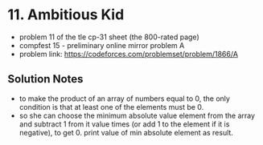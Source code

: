 # 11. Ambitious Kid

* problem 11 of the tle cp-31 sheet (the 800-rated page)
* compfest 15 - preliminary online mirror problem A
* problem link: https://codeforces.com/problemset/problem/1866/A

## Solution Notes

* to make the product of an array of numbers equal to 0, the only condition is that at least one of the elements must be 0.
* so she can choose the minimum absolute value element from the array and subtract 1 from it value times (or add 1 to the element if it is negative), to get 0. print value of min absolute element as result.